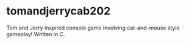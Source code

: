 # tomandjerrycab202
Tom and Jerry inspired console game involving cat-and-mouse style gameplay! Written in C.
